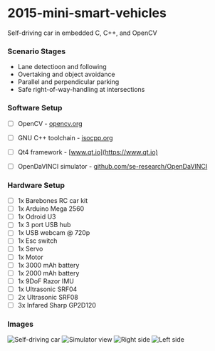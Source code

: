 # 2015-mini-smart-vehicles
Self-driving car in embedded C, C++, and OpenCV

### Scenario Stages
- Lane detectioon and following
- Overtaking and object avoidance
- Parallel and perpendicular parking
- Safe right-of-way-handling at intersections

### Software Setup
- [ ] OpenCV - [opencv.org](https://opencv.org)
- [ ] GNU C++ toolchain - [isocpp.org](https://isocpp.org)
- [ ] Qt4 framework - 
[www.qt.io](https://www.qt.io)
- [ ] OpenDaVINCI simulator - [github.com/se-research/OpenDaVINCI](https://github.com/se-research/OpenDaVINCI)


### Hardware Setup
- [ ] 1x Barebones RC car kit
- [ ] 1x Arduino Mega 2560
- [ ] 1x Odroid U3
- [ ] 1x 3 port USB hub
- [ ] 1x USB webcam @ 720p
- [ ] 1x Esc switch
- [ ] 1x Servo
- [ ] 1x Motor
- [ ] 1x 3000 mAh battery
- [ ] 1x 2000 mAh battery
- [ ] 1x 9DoF Razor IMU
- [ ] 1x Ultrasonic SRF04
- [ ] 2x Ultrasonic SRF08
- [ ] 3x Infared Sharp GP2D120

### Images
![Self-driving car](https://i.imgur.com/6MP5rOh.png)
![Simulator view](https://i.imgur.com/GiatXfQ.png)
![Right side](https://i.imgur.com/0OWT2ti.png)
![Left side](https://i.imgur.com/G87duvN.png)
